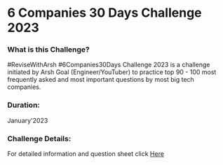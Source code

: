 # 6 Companies 30 Days Challenge 2023

### What is this Challenge?

#ReviseWithArsh #6Companies30Days Challenge 2023 is a challenge initiated by Arsh Goal (Engineer/YouTuber) to practice top 90 - 100 most frequently asked and most important questions by most big tech companies.

### Duration:

January'2023

### Challenge Details:

For detailed information and question sheet click [Here](https://docs.google.com/document/d/1jkVKWPcOAE2Xjt7GFLV-M8N50HygZpWcO26REFa7dZM)
